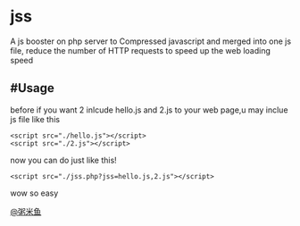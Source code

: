 jss
===

A js booster on php server to Compressed javascript and merged into one js file, reduce the number of HTTP requests to speed up the web loading speed



#Usage
-------
before if you want 2 inlcude hello.js and 2.js to your web page,u may inclue js file like this
    
    <script src="./hello.js"></script>    
    <script src="./2.js"></script>
    
now you can do just like this!

    <script src="./jss.php?jss=hello.js,2.js"></script>
    
wow so easy


[@粥米鱼](http://weibo.com/bcker)
